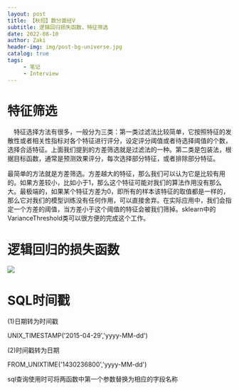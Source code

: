 ```yaml
---
layout: post
title: 【秋招】数分面经V
subtitle: 逻辑回归损失函数，特征筛选
date: 2022-08-10
author: Zaki
header-img: img/post-bg-universe.jpg
catalog: true
tags:
     - 笔记
     - Interview
---
```



# 特征筛选


　特征选择方法有很多，一般分为三类：第一类过滤法比较简单，它按照特征的发散性或者相关性指标对各个特征进行评分，设定评分阈值或者待选择阈值的个数，选择合适特征。上面我们提到的方差筛选就是过滤法的一种。第二类是包装法，根据目标函数，通常是预测效果评分，每次选择部分特征，或者排除部分特征。
 
最简单的方法就是方差筛选。方差越大的特征，那么我们可以认为它是比较有用的。如果方差较小，比如小于1，那么这个特征可能对我们的算法作用没有那么大。最极端的，如果某个特征方差为0，即所有的样本该特征的取值都是一样的，那么它对我们的模型训练没有任何作用，可以直接舍弃。在实际应用中，我们会指定一个方差的阈值，当方差小于这个阈值的特征会被我们筛掉。sklearn中的VarianceThreshold类可以很方便的完成这个工作。

# 逻辑回归的损失函数

![](https://s3.bmp.ovh/imgs/2022/08/10/c130afed1d13c40e.png)

# SQL时间戳

(1)日期转为时间戳

UNIX_TIMESTAMP('2015-04-29','yyyy-MM-dd')

(2)时间戳转为日期

FROM_UNIXTIME('1430236800','yyyy-MM-dd')

sql查询使用时可将两函数中第一个参数替换为相应的字段名称
